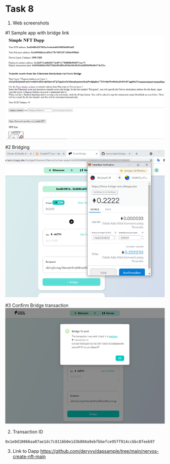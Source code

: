 # Task 8

1. Web screenshots

#1 Sample app with bridge link
![](https://raw.githubusercontent.com/deryyy/gitcoin/main/TAS%208/TAS%208.png)

#2 Bridging
![](https://raw.githubusercontent.com/deryyy/gitcoin/main/TAS%208/TAS%208%202.png)

#3 Confirm Bridge transaction
![](https://raw.githubusercontent.com/deryyy/gitcoin/main/TAS%208/TAS%208%203.png)

2. Transaction ID

```
0x1e0d18066aa07ae1dc7c8116b0e1d3b804a9ebfbbefce95ff914ccbbc8feeb97
```


3. Link to Dapp
https://github.com/deryyy/dapsample/tree/main/nervos-create-nft-main
